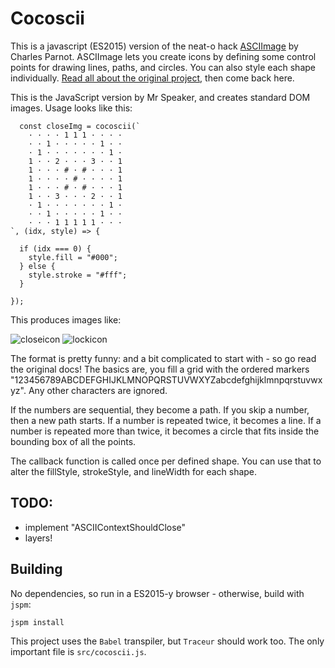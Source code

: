 # Cocoscii

This is a javascript (ES2015) version of the neat-o hack [ASCIImage](https://github.com/cparnot/ASCIImage) by Charles Parnot. ASCIImage lets you create icons by defining some control points for drawing lines, paths, and circles. You can also style each shape individually. [Read all about the original project](http://cocoamine.net/blog/2015/03/20/replacing-photoshop-with-nsstring/), then come back here.

This is the JavaScript version by Mr Speaker, and creates standard DOM images. Usage looks like this:

      const closeImg = cocoscii(`
        · · · · 1 1 1 · · · ·
        · · 1 · · · · · 1 · ·
        · 1 · · · · · · · 1 ·
        1 · · 2 · · · 3 · · 1
        1 · · · # · # · · · 1
        1 · · · · # · · · · 1
        1 · · · # · # · · · 1
        1 · · 3 · · · 2 · · 1
        · 1 · · · · · · · 1 ·
        · · 1 · · · · · 1 · ·
        · · · 1 1 1 1 1 · · ·
    `, (idx, style) => {

      if (idx === 0) {
        style.fill = "#000";
      } else {
        style.stroke = "#fff";
      }

    });

This produces images like:

![closeicon](https://cloud.githubusercontent.com/assets/129330/6765643/432159c6-cfc0-11e4-80e5-5c7e2071b0a1.png)
![lockicon](https://cloud.githubusercontent.com/assets/129330/6767176/cd748e3e-cff9-11e4-8ed7-d8b5467a8bfb.png)

The format is pretty funny: and a bit complicated to start with - so go read the original docs! The basics are, you fill a grid with the ordered markers "123456789ABCDEFGHIJKLMNOPQRSTUVWXYZabcdefghijklmnpqrstuvwxyz". Any other characters are ignored.

If the numbers are sequential, they become a path. If you skip a number, then a new path starts. If a number is repeated twice, it becomes a line. If a number is repeated more than twice, it becomes a circle that fits inside the bounding box of all the points.

The callback function is called once per defined shape. You can use that to alter the fillStyle, strokeStyle, and lineWidth for each shape. 

## TODO:

* implement "ASCIIContextShouldClose"
* layers!

## Building

No dependencies, so run in a ES2015-y browser - otherwise, build with `jspm`:

    jspm install

This project uses the `Babel` transpiler, but `Traceur` should work too. The only important file is `src/cocoscii.js`.


